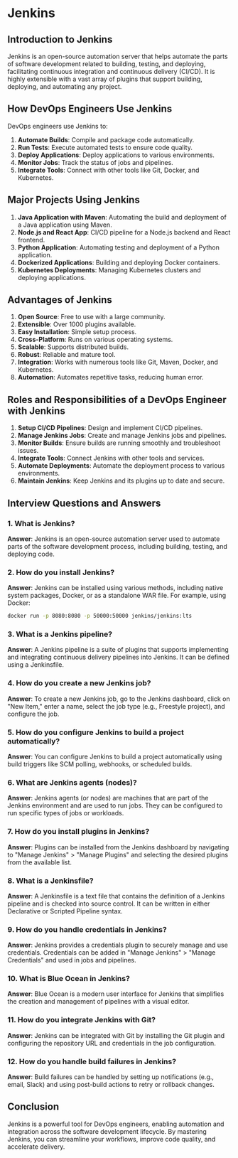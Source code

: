 
# Jenkins

## Introduction to Jenkins
Jenkins is an open-source automation server that helps automate the parts of software development related to building, testing, and deploying, facilitating continuous integration and continuous delivery (CI/CD). It is highly extensible with a vast array of plugins that support building, deploying, and automating any project.

## How DevOps Engineers Use Jenkins
DevOps engineers use Jenkins to:
1. **Automate Builds**: Compile and package code automatically.
2. **Run Tests**: Execute automated tests to ensure code quality.
3. **Deploy Applications**: Deploy applications to various environments.
4. **Monitor Jobs**: Track the status of jobs and pipelines.
5. **Integrate Tools**: Connect with other tools like Git, Docker, and Kubernetes.

## Major Projects Using Jenkins
1. **Java Application with Maven**: Automating the build and deployment of a Java application using Maven.
2. **Node.js and React App**: CI/CD pipeline for a Node.js backend and React frontend.
3. **Python Application**: Automating testing and deployment of a Python application.
4. **Dockerized Applications**: Building and deploying Docker containers.
5. **Kubernetes Deployments**: Managing Kubernetes clusters and deploying applications.

## Advantages of Jenkins
1. **Open Source**: Free to use with a large community.
2. **Extensible**: Over 1000 plugins available.
3. **Easy Installation**: Simple setup process.
4. **Cross-Platform**: Runs on various operating systems.
5. **Scalable**: Supports distributed builds.
6. **Robust**: Reliable and mature tool.
7. **Integration**: Works with numerous tools like Git, Maven, Docker, and Kubernetes.
8. **Automation**: Automates repetitive tasks, reducing human error.

## Roles and Responsibilities of a DevOps Engineer with Jenkins
1. **Setup CI/CD Pipelines**: Design and implement CI/CD pipelines.
2. **Manage Jenkins Jobs**: Create and manage Jenkins jobs and pipelines.
3. **Monitor Builds**: Ensure builds are running smoothly and troubleshoot issues.
4. **Integrate Tools**: Connect Jenkins with other tools and services.
5. **Automate Deployments**: Automate the deployment process to various environments.
6. **Maintain Jenkins**: Keep Jenkins and its plugins up to date and secure.

## Interview Questions and Answers

### 1. What is Jenkins?
**Answer**: Jenkins is an open-source automation server used to automate parts of the software development process, including building, testing, and deploying code.

### 2. How do you install Jenkins?
**Answer**: Jenkins can be installed using various methods, including native system packages, Docker, or as a standalone WAR file. For example, using Docker:
```sh
docker run -p 8080:8080 -p 50000:50000 jenkins/jenkins:lts
```

### 3. What is a Jenkins pipeline?
**Answer**: A Jenkins pipeline is a suite of plugins that supports implementing and integrating continuous delivery pipelines into Jenkins. It can be defined using a Jenkinsfile.

### 4. How do you create a new Jenkins job?
**Answer**: To create a new Jenkins job, go to the Jenkins dashboard, click on "New Item," enter a name, select the job type (e.g., Freestyle project), and configure the job.

### 5. How do you configure Jenkins to build a project automatically?
**Answer**: You can configure Jenkins to build a project automatically using build triggers like SCM polling, webhooks, or scheduled builds.

### 6. What are Jenkins agents (nodes)?
**Answer**: Jenkins agents (or nodes) are machines that are part of the Jenkins environment and are used to run jobs. They can be configured to run specific types of jobs or workloads.

### 7. How do you install plugins in Jenkins?
**Answer**: Plugins can be installed from the Jenkins dashboard by navigating to "Manage Jenkins" > "Manage Plugins" and selecting the desired plugins from the available list.

### 8. What is a Jenkinsfile?
**Answer**: A Jenkinsfile is a text file that contains the definition of a Jenkins pipeline and is checked into source control. It can be written in either Declarative or Scripted Pipeline syntax.

### 9. How do you handle credentials in Jenkins?
**Answer**: Jenkins provides a credentials plugin to securely manage and use credentials. Credentials can be added in "Manage Jenkins" > "Manage Credentials" and used in jobs and pipelines.

### 10. What is Blue Ocean in Jenkins?
**Answer**: Blue Ocean is a modern user interface for Jenkins that simplifies the creation and management of pipelines with a visual editor.

### 11. How do you integrate Jenkins with Git?
**Answer**: Jenkins can be integrated with Git by installing the Git plugin and configuring the repository URL and credentials in the job configuration.

### 12. How do you handle build failures in Jenkins?
**Answer**: Build failures can be handled by setting up notifications (e.g., email, Slack) and using post-build actions to retry or rollback changes.

## Conclusion
Jenkins is a powerful tool for DevOps engineers, enabling automation and integration across the software development lifecycle. By mastering Jenkins, you can streamline your workflows, improve code quality, and accelerate delivery.
